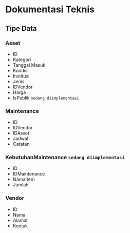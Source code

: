 # Dokumentasi Teknis

## Tipe Data

### Asset 
- ID
- Kategori
- Tanggal Masuk
- Kondisi
- Institusi
- Jenis
- IDVendor
- Harga
- IsPublik `sedang diimplementasi`

### Maintenance
- ID
- IDVendor
- IDAsset
- Jadwal
- Catatan

### KebutuhanMaintenance `sedang diimplementasi`
- ID
- IDMaintenance
- NamaItem
- Jumlah

### Vendor
- ID
- Nama
- Alamat
- Kontak
